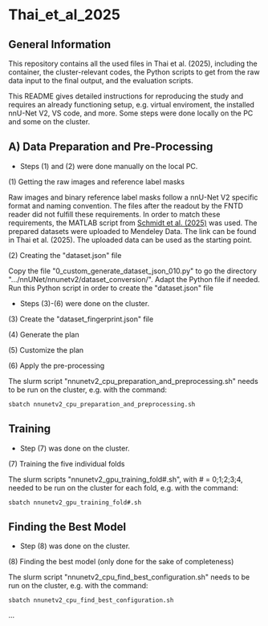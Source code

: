 # Thai_et_al_2025

## General Information 

This repository contains all the used files in Thai et al.
(2025), including the container, the cluster-relevant codes,
the Python scripts to get from the raw data input to the
final output, and the evaluation scripts.

This README gives detailed instructions for reproducing the
study and requires an already functioning setup, e.g. virtual
enviroment, the installed nnU-Net V2, VS code, and more.
Some steps were done locally on the PC and some on the cluster.

## A) Data Preparation and Pre-Processing
- Steps (1) and (2) were done manually on the local PC.

(1) Getting the raw images and reference label masks

Raw images and binary reference label masks follow a nnU-Net V2
specific format and naming convention. The files after the readout
by the FNTD reader did not fulfill these requirements. In order to
match these requirements, the MATLAB script from [Schmidt et al.
(2025)](https://doi.org/10.1002/mp.17799) was used. The prepared
datasets were uploaded to Mendeley Data. The link can be found in
Thai et al. (2025). The uploaded data can be used as the starting
point.

(2) Creating the "dataset.json" file

Copy the file "0_custom_generate_dataset_json_010.py"
to go the directory ".../nnUNet/nnunetv2/dataset_conversion/".
Adapt the Python file if needed.
Run this Python script in order to create the "dataset.json" file 

- Steps (3)-(6) were done on the cluster.

(3) Create the "dataset_fingerprint.json" file

(4) Generate the plan

(5) Customize the plan

(6) Apply the pre-processing

The slurm script "nnunetv2_cpu_preparation_and_preprocessing.sh"
needs to be run on the cluster, e.g. with the command:
```
sbatch nnunetv2_cpu_preparation_and_preprocessing.sh
```

## Training
- Step (7) was done on the cluster.

(7) Training the five individual folds

The slurm scripts "nnunetv2_gpu_training_fold#.sh", with # = 0;1;2;3;4,
needed to be run on the cluster for each fold, e.g. with the command:
```
sbatch nnunetv2_gpu_training_fold#.sh
```

## Finding the Best Model
- Step (8) was done on the cluster.

(8) Finding the best model (only done for the sake of completeness)

The slurm script "nnunetv2_cpu_find_best_configuration.sh"
needs to be run on the cluster, e.g. with the command:
```
sbatch nnunetv2_cpu_find_best_configuration.sh
```

...


